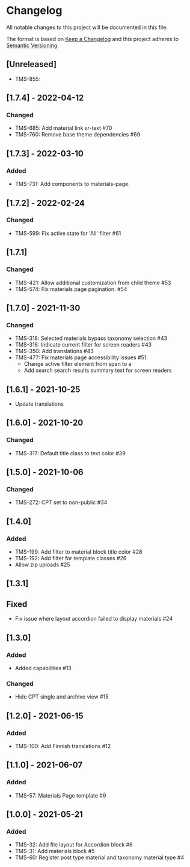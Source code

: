 # Changelog

All notable changes to this project will be documented in this file.

The format is based on [Keep a Changelog][keep-changelog]
and this project adheres to [Semantic Versioning][semver].

## [Unreleased]

- TMS-855:

## [1.7.4] - 2022-04-12

### Changed

- TMS-685: Add material link sr-text #70
- TMS-760: Remove base theme dependencies #69

## [1.7.3] - 2022-03-10

### Added

- TMS-731: Add components to materials-page.

## [1.7.2] - 2022-02-24

### Changed

- TMS-599: Fix active state for 'All' filter #61

## [1.7.1]

### Changed

- TMS-421: Allow additional customization from child theme #53
- TMS-574: Fix materials page pagination. #54

## [1.7.0] - 2021-11-30

### Changed

- TMS-318: Selected materials bypass taxonomy selection #43
- TMS-318: Indicate current filter for screen readers #43
- TMS-350: Add translations #43
- TMS-477: Fix materials page accessibility issues #51
    - Change active filter element from span to a
    - Add search search results summary text for screen readers

## [1.6.1] - 2021-10-25

- Update translations

## [1.6.0] - 2021-10-20

### Changed

- TMS-317: Default title class to text color #39

## [1.5.0] - 2021-10-06

### Changed

- TMS-272: CPT set to non-public #34

## [1.4.0]

### Added

- TMS-199: Add filter to material block title color #28
- TMS-192: Add filter for template classes #26
- Allow zip uploads #25

## [1.3.1]

## Fixed

- Fix issue where layout accordion failed to display materials #24

## [1.3.0]

### Added

- Added capabilities #13

### Changed

- Hide CPT single and archive view #15

## [1.2.0] - 2021-06-15

### Added

- TMS-100: Add Finnish translations #12

## [1.1.0] - 2021-06-07

### Added

- TMS-57: Materials Page template #9

## [1.0.0] - 2021-05-21

### Added

- TMS-32: Add file layout for Accordion block #6
- TMS-31: Add materials block #5
- TMS-60: Register post type material and taxonomy material type #4

[keep-changelog]: http://keepachangelog.com/en/1.0.0/

[semver]: http://semver.org/spec/v2.0.0.html
